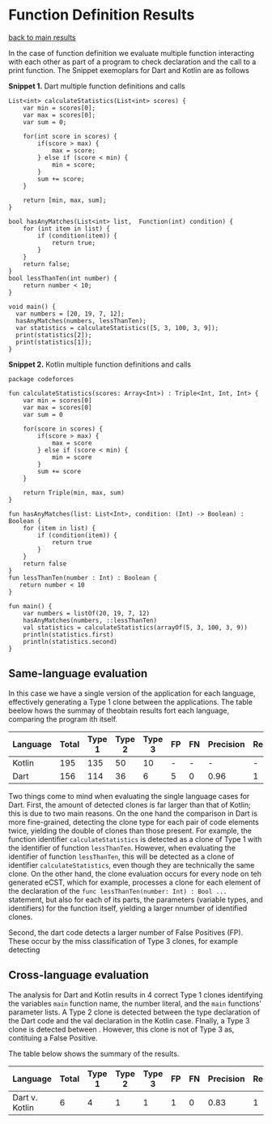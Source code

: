 # Function Definition Results

[back to main results](./index.md)

In the case of function definition we evaluate multiple function interacting with each other as part of a program  to check  declaration and the call to a print function. The Snippet exemoplars for Dart and Kotlin are as follows

**Snippet 1.** Dart multiple function definitions and calls
``` 
List<int> calculateStatistics(List<int> scores) {
    var min = scores[0];
    var max = scores[0];
    var sum = 0;

    for(int score in scores) {
        if(score > max) {
            max = score;
        } else if (score < min) {
            min = score;
        }
        sum += score;
    }

    return [min, max, sum];
}

bool hasAnyMatches(List<int> list,  Function(int) condition) {
    for (int item in list) {
        if (condition(item)) {
            return true;
        }
    }
    return false;
}
bool lessThanTen(int number) {
    return number < 10;
}

void main() {
  var numbers = [20, 19, 7, 12];
  hasAnyMatches(numbers, lessThanTen);
  var statistics = calculateStatistics([5, 3, 100, 3, 9]);
  print(statistics[2]);
  print(statistics[1]);
}
```

**Snippet 2.** Kotlin multiple function definitions and calls
```
package codeforces

fun calculateStatistics(scores: Array<Int>) : Triple<Int, Int, Int> {
    var min = scores[0]
    var max = scores[0]
    var sum = 0

    for(score in scores) {
        if(score > max) {
            max = score
        } else if (score < min) {
            min = score
        }
        sum += score
    }

    return Triple(min, max, sum)
}

fun hasAnyMatches(list: List<Int>, condition: (Int) -> Boolean) : Boolean {
    for (item in list) {
        if (condition(item)) {
            return true
        }
    }
    return false
}
fun lessThanTen(number : Int) : Boolean {
   return number < 10
}

fun main() {
    var numbers = listOf(20, 19, 7, 12)
    hasAnyMatches(numbers, ::lessThanTen)
    val statistics = calculateStatistics(arrayOf(5, 3, 100, 3, 9))
    println(statistics.first)
    println(statistics.second)
}
```
## Same-language evaluation

In this case we have a single version of the application for each language, effectively generating a Type 1 clone between the applications. The table beelow hows the summay of theobtain results fort each language, comparing the program ith itself.

**Language** | **Total** | **Type 1** | **Type 2** | **Type 3** | **FP** | **FN** | **Precision** | **Recall**|
---- | ---- | ---- | ---- | ---- | ---- | ---- | ---- | ----
Kotlin | 195 | 135 | 50 | 10 | - | - | - | - |
Dart| 156 | 114 | 36 | 6 | 5 | 0 | 0.96 | 1 |


Two things come to mind when evaluating the single language cases for Dart.
First, the amount of detected clones is far larger than that of Kotlin; this is due to two main reasons. On the one hand the comparison in Dart is more fine-grained, detecting the clone type for each pair of code elements twice, yielding the double of clones than those present. For example, the function identifier `calculateStatistics` is detected as a clone of Type 1 with the identifier of function `lessThanTen`. However, when evaluating the identifier of function `lessThanTen`, this will be detected as a clone of identifier `calculateStatistics`, even though they are technically the same clone.
On the other hand, the clone evaluation occurs for every node on teh generated eCST, which for example, processes a clone for each element of the declaration of the `func lessThanTen(number: Int) : Bool ...` statement, but also for each of its parts, the parameters (variable types, and identifiers) for the function itself, yielding a larger nnumber of identified clones.

Second, the dart code detects a larger number of False Positives (FP). These occur by the miss classification of Type 3 clones, for example detecting 


## Cross-language evaluation

The analysis for Dart and Kotlin results in 4 correct Type 1 clones identifying the variables `main` function name, the number literal, and the `main` functions' parameter lists. A Type 2 clone is detected between the type declaration of the Dart code and the val declaration in the Kotlin case. FInally, a Type 3 clone is detected between . However, this clone is not of Type 3 as, contituing a False Positive.

The table below shows the summary of the results.

**Language** | **Total** | **Type 1** | **Type 2** | **Type 3** | **FP** | **FN** | **Precision** | **Recall**|
---- | ---- | ---- | ---- | ---- | ---- | ---- | ---- | ----
Dart v. Kotlin| 6 | 4 | 1 | 1 | 1 | 0 | 0.83 | 1 |
